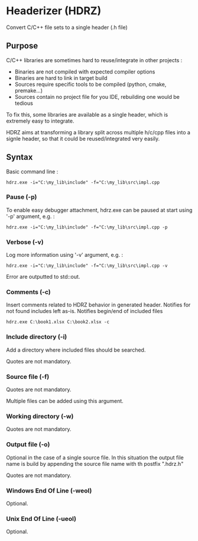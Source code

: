 # Headerizer (HDRZ)

Convert C/C++ file sets to a single header (.h file)

## Purpose

C/C++ libraries are sometimes hard to reuse/integrate in other projects :
  - Binaries are not compiled with expected compiler options
  - Binaries are hard to link in target build
  - Sources require specific tools to be compiled (python, cmake, premake...)
  - Sources contain no project file for you IDE, rebuilding one would be tedious
  
To fix this, some libraries are available as a single header, which is extremely easy to integrate.
  
HDRZ aims at transforming a library split across multiple h/c/cpp files into a signle header, so that it could be reused/integrated very easily.

## Syntax
Basic command line :

`hdrz.exe -i="C:\my_lib\include" -f="C:\my_lib\src\impl.cpp`

### Pause (-p)

To enable easy debugger attachment, hdrz.exe can be paused at start using '-p' argument, e.g. :

`hdrz.exe -i="C:\my_lib\include" -f="C:\my_lib\src\impl.cpp -p`

### Verbose (-v)

Log more information using '-v' argument, e.g. :

`hdrz.exe -i="C:\my_lib\include" -f="C:\my_lib\src\impl.cpp -v`

Error are outputted to std::out.

### Comments (-c)

Insert comments related to HDRZ behavior in generated header.
Notifies for not found includes left as-is.
Notifies begin/end of included files

`hdrz.exe C:\book1.xlsx C:\book2.xlsx -c`

### Include directory (-i)

Add a directory where included files should be searched.

Quotes are not mandatory.

### Source file (-f)

Quotes are not mandatory.

Multiple files can be added using this argument.

### Working directory (-w)

Quotes are not mandatory.

### Output file (-o)

Optional in the case of a single source file. In this situation the output file name is build by appending the source file name with th postfix ".hdrz.h"

Quotes are not mandatory.

### Windows End Of Line (-weol)

Optional.

### Unix End Of Line (-ueol)

Optional.
